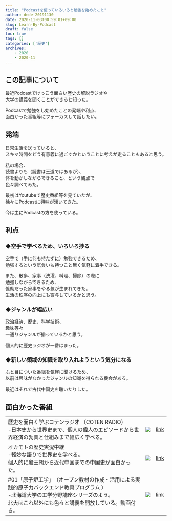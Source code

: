 ```yaml
---
title: "Podcastを使っていろいろと勉強を始めたこと"
author: dede-20191130
date: 2020-11-03T00:59:01+09:00
slug: Learn-By-Podcast
draft: false
toc: true
tags: []
categories: ['歴史']
archives:
    - 2020
    - 2020-11
---
```


## この記事について
最近Podcastでけっこう面白い歴史の解説ラジオや  
大学の講義を聞くことができると知った。

Podcastで勉強をし始めたことの発端や利点、  
面白かった番組等にフォーカスして話したい。

## 発端

日常生活を送っていると、  
スキマ時間をどう有意義に過ごすかということに考えが走ることもあると思う。

私の場合、  
読書よりも（読書は王道ではあるが）、  
体を動かしながらできること、という観点で  
色々調べてみた。

最初はYoutubeで歴史番組等を見ていたが、  
徐々にPodcastに興味が湧いてきた。

今は主にPodcastの方を使っている。

## 利点

### ◆空手で学べるため、いろいろ捗る

空手で（手に何も持たずに）勉強できるため、  
勉強するという気負いも持つこと無く気軽に着手できる。  

また、散歩、家事（洗濯、料理、掃除）の際に  
勉強しながらできるため、  
億劫だった家事をやる気が生まれてきた。  
生活の秩序の向上にも寄与しているかと思う。

### ◆ジャンルが幅広い

政治経済、歴史、科学技術、  
趣味等々  
一通りジャンルが揃っているかと思う。  

個人的に歴史ラジオが一番はまった。

### ◆新しい領域の知識を取り入れようという気分になる

ふと目についた番組を気軽に聞けるため、  
以前は興味がなかったジャンルの知識を得られる機会がある。  

最近はそれで古代中国史を聴いたりした。

## 面白かった番組

||||
|--|--|--|
|歴史を面白く学ぶコテンラジオ （COTEN RADIO）<br>-日本史から世界史まで、個人の偉人のエピソードから世界経済の勃興と仕組みまで幅広く学べる。| ![](https://is4-ssl.mzstatic.com/image/thumb/Podcasts123/v4/ce/34/d1/ce34d17b-9ad4-b24e-3c77-59e1defd5d7e/mza_7508077453423916317.jpg/313x0w.jpg) | [link](https://podcasts.apple.com/jp/podcast/%E6%AD%B4%E5%8F%B2%E3%82%92%E9%9D%A2%E7%99%BD%E3%81%8F%E5%AD%A6%E3%81%B6%E3%82%B3%E3%83%86%E3%83%B3%E3%83%A9%E3%82%B8%E3%82%AA-coten-radio/id1450522865)|
|オカモトの歴史実況中継<br>-軽妙な語りで世界史を学べる。<br>個人的に殷王朝から近代中国までの中国史が面白かった。| ![](https://is2-ssl.mzstatic.com/image/thumb/Podcasts123/v4/d9/09/5f/d9095f9b-6036-d263-e3c1-acd46d0989e7/mza_14145798432919201540.jpg/313x0w.jpg) | [link](https://podcasts.apple.com/jp/podcast/%E3%82%AA%E3%82%AB%E3%83%A2%E3%83%88%E3%81%AE%E6%AD%B4%E5%8F%B2%E5%AE%9F%E6%B3%81%E4%B8%AD%E7%B6%99/id1498835161)|
|#01「原子炉工学」　（オープン教材の作成・活用による実践的原子力バックエンド教育プログラム ）<br>-北海道大学の工学分野講座シリーズのよう。<br>北大はこれ以外にも色々と講義を開放している。動画付き。| ![](https://is1-ssl.mzstatic.com/image/thumb/CobaltPublic111/v4/da/6f/06/da6f065a-021e-ce5d-4990-e35eff15327d/mza_6174366598953783834.jpg/626x0w.jpg) | [link](https://podcasts.apple.com/jp/podcast/01-%E5%8E%9F%E5%AD%90%E7%82%89%E5%B7%A5%E5%AD%A6-%E3%82%AA%E3%83%BC%E3%83%97%E3%83%B3%E6%95%99%E6%9D%90%E3%81%AE%E4%BD%9C%E6%88%90-%E6%B4%BB%E7%94%A8%E3%81%AB%E3%82%88%E3%82%8B%E5%AE%9F%E8%B7%B5%E7%9A%84%E5%8E%9F%E5%AD%90%E5%8A%9B%E3%83%90%E3%83%83%E3%82%AF%E3%82%A8%E3%83%B3%E3%83%89%E6%95%99%E8%82%B2%E3%83%97%E3%83%AD%E3%82%B0%E3%83%A9%E3%83%A0/id1213685639)|
